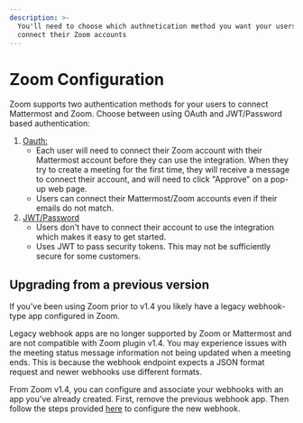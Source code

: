 ```yaml
---
description: >-
  You'll need to choose which authnetication method you want your users to
  connect their Zoom accounts
---
```


# Zoom Configuration

Zoom supports two authentication methods for your users to connect Mattermost and Zoom. Choose between using OAuth and JWT/Password based authentication:

1. [Oauth: ](zoom-setup-oauth.md)
   * Each user will need to connect their Zoom account with their Mattermost account before they can use the integration.  When they try to create a meeting for the first time, they will receive a message to connect their account, and will need to click "Approve" on a pop-up web page.
   * Users can connect their Mattermost/Zoom accounts even if their emails do not match.
2. [JWT/Password](zoom-setup-jwt.md)
   * Users don't have to connect their account to use the integration which makes it easy to get started.
   * Uses JWT to pass security tokens.  This may not be sufficiently secure for some customers.

## Upgrading from a previous version

If you've been using Zoom prior to v1.4 you likely have a legacy webhook-type app configured in Zoom. 

Legacy webhook apps are no longer supported by Zoom or Mattermost and are not compatible with Zoom plugin v1.4. You may experience issues with the meeting status message information not being updated when a meeting ends. This is because the webhook endpoint expects a JSON format request and newer webhooks use different formats.

From Zoom v1.4, you can configure and associate your webhooks with an app you've already created. First, remove the previous webhook app. Then follow the steps provided [here](https://mattermost.gitbook.io/plugin-zoom/installation/zoom-configuration/webhook-configuration) to configure the new webhook.
